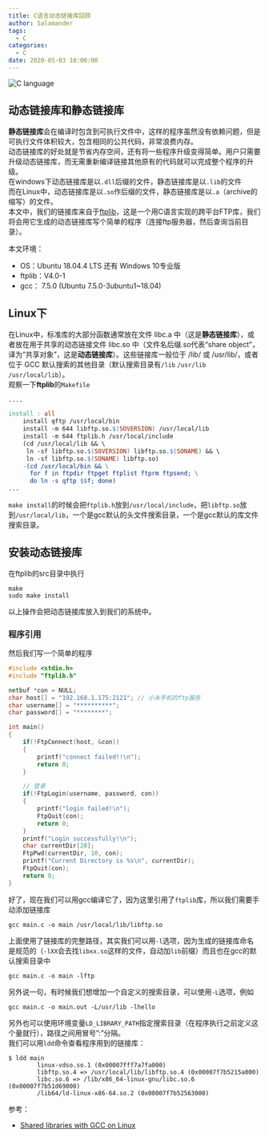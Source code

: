 ```yaml
---
title: C语言动态链接库回顾
author: Salamander
tags:
  - C
categories:
  - C
date: 2020-05-03 10:00:00
---
```

![C language](https://s1.ax1x.com/2020/05/09/YMO4bV.jpg)

## 动态链接库和静态链接库
**静态链接库**会在编译时包含到可执行文件中，这样的程序虽然没有依赖问题，但是可执行文件体积较大，包含相同的公共代码，非常浪费内存。  
动态链接库的好处就是节省内存空间，还有将一些程序升级变得简单。用户只需要升级动态链接库，而无需重新编译链接其他原有的代码就可以完成整个程序的升级。  
在windows下动态链接库是以`.dll`后缀的文件，静态链接库是以`.lib`的文件  
而在Linux中，动态链接库是以`.so`作后缀的文件，静态链接库是以`.a`（archive的缩写）的文件。  
本文中，我们的链接库来自于[ftplib](https://nbpfaus.net/~pfau/ftplib/)，这是一个用C语言实现的跨平台FTP库，我们将会用它生成的动态链接库写个简单的程序（连接ftp服务器，然后查询当前目录）。


<!-- more -->

本文环境：
* OS：Ubuntu 18.04.4 LTS 还有 Windows 10专业版
* ftplib：V4.0-1
* gcc： 7.5.0 (Ubuntu 7.5.0-3ubuntu1~18.04)


## Linux下
在Linux中，标准库的大部分函数通常放在文件 libc.a 中（这是**静态链接库**），或者放在用于共享的动态链接文件 libc.so 中（文件名后缀.so代表“share object”，译为“共享对象”，这是**动态链接库**）。这些链接库一般位于 /lib/ 或 /usr/lib/，或者位于 GCC 默认搜索的其他目录（默认搜索目录有`/lib` `/usr/lib` `/usr/local/lib`）。  
观察一下**ftplib**的`Makefile`
```makefile
....

install : all
	install qftp /usr/local/bin
	install -m 644 libftp.so.$(SOVERSION) /usr/local/lib
	install -m 644 ftplib.h /usr/local/include
	(cd /usr/local/lib && \
	 ln -sf libftp.so.$(SOVERSION) libftp.so.$(SONAME) && \
	 ln -sf libftp.so.$(SONAME) libftp.so)
	-(cd /usr/local/bin && \
	  for f in ftpdir ftpget ftplist ftprm ftpsend; \
	  do ln -s qftp $$f; done)
...
```
`make install`的时候会把`ftplib.h`放到`/usr/local/include`，把`libftp.so`放到`/usr/local/lib`，一个是gcc默认的头文件搜索目录，一个是gcc默认的库文件搜索目录。 

## 安装动态链接库

在ftplib的src目录中执行
```shell
make
sudo make install
```
以上操作会把动态链接库放入到我们的系统中。  


### 程序引用
然后我们写一个简单的程序
```C
#include <stdio.h>
#include "ftplib.h"

netbuf *con = NULL;
char host[] = "192.168.1.175:2121"; // 小米手机的ftp服务
char username[] = "**********";
char password[] = "********";

int main()
{
    if(!FtpConnect(host, &con))
    {
        printf("connect failed!!\n");
        return 0;
    }

    // 登录
    if(!FtpLogin(username, password, con))
    {
        printf("login failed!\n");
        FtpQuit(con);
        return 0;
    }
    printf("Login successfully!\n");
    char currentDir[20];
    FtpPwd(currentDir, 10, con);
    printf("Current Directory is %s\n", currentDir);
    FtpQuit(con);
    return 0;
}
```
好了，现在我们可以用gcc编译它了，因为这里引用了`ftplib`库，所以我们需要手动添加链接库
```
gcc main.c -o main /usr/local/lib/libftp.so
```
上面使用了链接库的完整路径，其实我们可以用`-l`选项，因为生成的链接库命名是规范的（`-lXX`会去找`libxx.so`这样的文件，自动加`lib`前缀）而且也在gcc的默认搜索目录中
```
gcc main.c -o main -lftp
```
另外说一句，有时候我们想增加一个自定义的搜索目录，可以使用`-L`选项，例如
```
gcc main.c -o main.out -L/usr/lib -lhello
```
另外也可以使用环境变量`LD_LIBRARY_PATH`指定搜索目录（在程序执行之前定义这个量就行），路径之间用冒号”:”分隔。  
我们可以用`ldd`命令查看程序用到的链接库：
```
$ ldd main
        linux-vdso.so.1 (0x00007fff7a7fa000)
        libftp.so.4 => /usr/local/lib/libftp.so.4 (0x00007f7b5215a000)
        libc.so.6 => /lib/x86_64-linux-gnu/libc.so.6 (0x00007f7b51d69000)
        /lib64/ld-linux-x86-64.so.2 (0x00007f7b52563000)
```








参考：
* [Shared libraries with GCC on Linux](https://www.cprogramming.com/tutorial/shared-libraries-linux-gcc.html)